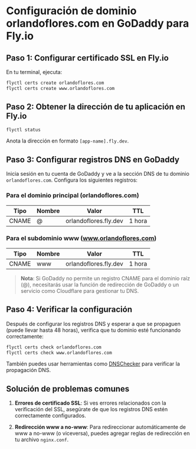 # Configuración de dominio orlandoflores.com en GoDaddy para Fly.io

## Paso 1: Configurar certificado SSL en Fly.io

En tu terminal, ejecuta:

```bash
flyctl certs create orlandoflores.com
flyctl certs create www.orlandoflores.com
```

## Paso 2: Obtener la dirección de tu aplicación en Fly.io

```bash
flyctl status
```

Anota la dirección en formato `[app-name].fly.dev`.

## Paso 3: Configurar registros DNS en GoDaddy

Inicia sesión en tu cuenta de GoDaddy y ve a la sección DNS de tu dominio `orlandoflores.com`. Configura los siguientes registros:

### Para el dominio principal (orlandoflores.com)

| Tipo  | Nombre | Valor                | TTL    |
|-------|--------|----------------------|--------|
| CNAME | @      | orlandoflores.fly.dev | 1 hora |

### Para el subdominio www (www.orlandoflores.com)

| Tipo  | Nombre | Valor                | TTL    |
|-------|--------|----------------------|--------|
| CNAME | www    | orlandoflores.fly.dev | 1 hora |

> **Nota**: Si GoDaddy no permite un registro CNAME para el dominio raíz (@), necesitarás usar la función de redirección de GoDaddy o un servicio como Cloudflare para gestionar tu DNS.

## Paso 4: Verificar la configuración

Después de configurar los registros DNS y esperar a que se propaguen (puede llevar hasta 48 horas), verifica que tu dominio esté funcionando correctamente:

```bash
flyctl certs check orlandoflores.com
flyctl certs check www.orlandoflores.com
```

También puedes usar herramientas como [DNSChecker](https://dnschecker.org/) para verificar la propagación DNS.

## Solución de problemas comunes

1. **Errores de certificado SSL**: Si ves errores relacionados con la verificación del SSL, asegúrate de que los registros DNS estén correctamente configurados.

2. **Redirección www a no-www**: Para redireccionar automáticamente de www a no-www (o viceversa), puedes agregar reglas de redirección en tu archivo `nginx.conf`. 